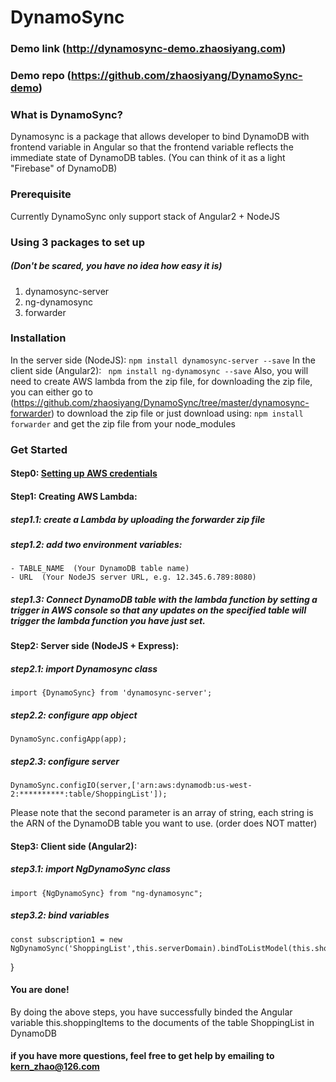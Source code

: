 # DynamoSync

### Demo link (http://dynamosync-demo.zhaosiyang.com)
### Demo repo (https://github.com/zhaosiyang/DynamoSync-demo)

### What is DynamoSync?
Dynamosync is a package that allows developer to bind DynamoDB with frontend variable in Angular so that the frontend variable reflects the immediate state of DynamoDB tables. (You can think of it as a light "Firebase" of DynamoDB)

### Prerequisite
Currently DynamoSync only support stack of Angular2 + NodeJS

### Using 3 packages to set up 
##### (Don't be scared, you have no idea how easy it is)
1. dynamosync-server
2. ng-dynamosync
3. forwarder

### Installation
In the server side (NodeJS):
``` npm install dynamosync-server --save ```
In the client side (Angular2):
``` npm install ng-dynamosync --save```
Also, you will need to create AWS lambda from the zip file, for downloading the zip file, you can either go to (https://github.com/zhaosiyang/DynamoSync/tree/master/dynamosync-forwarder) to download the zip file or just download using:
```npm install forwarder``` and get the zip file from your node_modules

### Get Started
#### Step0: [Setting up AWS credentials](http://docs.aws.amazon.com/sdk-for-javascript/v2/developer-guide/loading-node-credentials-shared.html)
#### Step1: Creating AWS Lambda:
 ##### step1.1: create a Lambda by uploading the forwarder zip file 
 ##### step1.2: add two environment variables: 
    - TABLE_NAME  (Your DynamoDB table name)
    - URL  (Your NodeJS server URL, e.g. 12.345.6.789:8080)
 ##### step1.3: Connect DynamoDB table with the lambda function by setting a trigger in AWS console so that any updates on the specified table will trigger the lambda function you have just set.

#### Step2: Server side (NodeJS + Express):
##### step2.1:  import Dynamosync class
```import {DynamoSync} from 'dynamosync-server';```
##### step2.2: configure app object
```DynamoSync.configApp(app);```
##### step2.3: configure server
```
DynamoSync.configIO(server,['arn:aws:dynamodb:us-west-2:**********:table/ShoppingList']);
```
Please note that the second parameter is an array of string, each string is the ARN of the DynamoDB table you want to use. (order does NOT matter)
#### Step3: Client side (Angular2):
##### step3.1: import NgDynamoSync class
```
import {NgDynamoSync} from "ng-dynamosync";
```
##### step3.2: bind variables
```
const subscription1 = new NgDynamoSync('ShoppingList',this.serverDomain).bindToListModel(this.shoppingItems);
```
}
#### You are done!
By doing the above steps, you have successfully binded the Angular variable this.shoppingItems to the documents of the table ShoppingList in DynamoDB

#### if you have more questions, feel free to get help by emailing to kern_zhao@126.com
